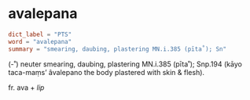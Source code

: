 # avalepana

``` toml
dict_label = "PTS"
word = "avalepana"
summary = "smearing, daubing, plastering MN.i.385 (pīta˚); Sn"
```

(\-˚) neuter smearing, daubing, plastering MN.i.385 (pīta˚); Snp.194 (kāyo taca\-maṃs’ âvalepano the body plastered with skin & flesh).

fr. ava \+ *lip*

